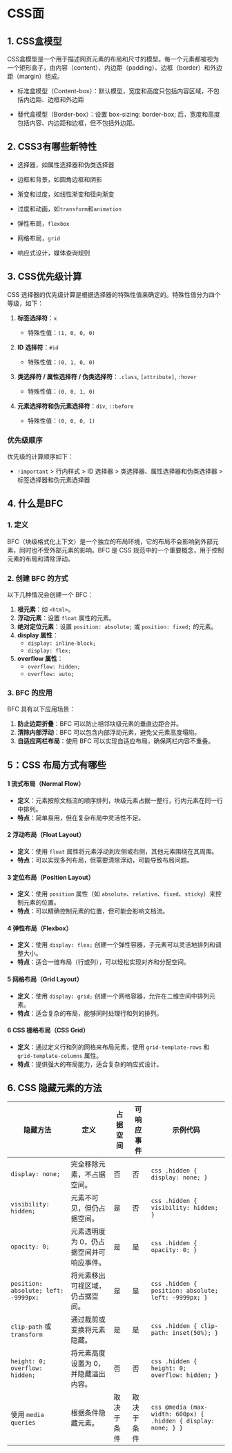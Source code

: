 # CSS面

## 1. CSS盒模型

CSS盒模型是一个用于描述网页元素的布局和尺寸的模型。每一个元素都被视为一个矩形盒子，由内容（content）、内边距（padding）、边框（border）和外边距（margin）组成。

- 标准盒模型（Content-box）：默认模型，宽度和高度只包括内容区域，不包括内边距、边框和外边距

- 替代盒模型（Border-box）：设置 box-sizing: border-box; 后，宽度和高度包括内容、内边距和边框，但不包括外边距。

## 2. CSS3有哪些新特性

- 选择器，如属性选择器和伪类选择器

- 边框和背景，如圆角边框和阴影

- 渐变和过度，如线性渐变和径向渐变

- 过度和动画，如`transform`和`animation`

- 弹性布局，`flexbox`

- 网格布局，`grid`

- 响应式设计，媒体查询规则

## 3. CSS优先级计算

CSS 选择器的优先级计算是根据选择器的特殊性值来确定的。特殊性值分为四个等级，如下：

1. **标签选择符**：`x`  
   - 特殊性值：`(1, 0, 0, 0)`

2. **ID 选择符**：`#id`  
   - 特殊性值：`(0, 1, 0, 0)`

3. **类选择符 / 属性选择符 / 伪类选择符**：`.class`, `[attribute]`, `:hover`  
   - 特殊性值：`(0, 0, 1, 0)`

4. **元素选择符和伪元素选择符**：`div`, `::before`  
   - 特殊性值：`(0, 0, 0, 1)`

### 优先级顺序
优先级的计算顺序如下：
- `!important` > 行内样式 > ID 选择器 > 类选择器、属性选择器和伪类选择器 > 标签选择器和伪元素选择器

## 4. 什么是BFC

### 1. 定义
BFC（块级格式化上下文）是一个独立的布局环境，它的布局不会影响到外部元素，同时也不受外部元素的影响。BFC 是 CSS 规范中的一个重要概念，用于控制元素的布局和清除浮动。

### 2. 创建 BFC 的方式
以下几种情况会创建一个 BFC：
1. **根元素**：如 `<html>`。
2. **浮动元素**：设置 `float` 属性的元素。
3. **绝对定位元素**：设置 `position: absolute;` 或 `position: fixed;` 的元素。
4. **display 属性**：
   - `display: inline-block;`
   - `display: flex;`
5. **overflow 属性**：
   - `overflow: hidden;`
   - `overflow: auto;`

### 3. BFC 的应用
BFC 具有以下应用场景：
1. **防止边距折叠**：BFC 可以防止相邻块级元素的垂直边距合并。
2. **清除内部浮动**：BFC 可以包含内部浮动元素，避免父元素高度塌陷。
3. **自适应两栏布局**：使用 BFC 可以实现自适应布局，确保两栏内容不重叠。

## 5：CSS 布局方式有哪些

#### 1 流式布局（Normal Flow）
- **定义**：元素按照文档流的顺序排列，块级元素占据一整行，行内元素在同一行中排列。
- **特点**：简单易用，但在复杂布局中灵活性不足。

#### 2 浮动布局（Float Layout）
- **定义**：使用 `float` 属性将元素浮动到左侧或右侧，其他元素围绕在其周围。
- **特点**：可以实现多列布局，但需要清除浮动，可能导致布局问题。

#### 3 定位布局（Position Layout）
- **定义**：使用 `position` 属性（如 `absolute`、`relative`、`fixed`、`sticky`）来控制元素的位置。
- **特点**：可以精确控制元素的位置，但可能会影响文档流。

#### 4 弹性布局（Flexbox）
- **定义**：使用 `display: flex;` 创建一个弹性容器，子元素可以灵活地排列和调整大小。
- **特点**：适合一维布局（行或列），可以轻松实现对齐和分配空间。

#### 5 网格布局（Grid Layout）
- **定义**：使用 `display: grid;` 创建一个网格容器，允许在二维空间中排列元素。
- **特点**：适合复杂的布局，能够同时处理行和列的排列。

#### 6 CSS 栅格布局（CSS Grid）
- **定义**：通过定义行和列的网格来布局元素，使用 `grid-template-rows` 和 `grid-template-columns` 属性。
- **特点**：提供强大的布局能力，适合复杂的响应式设计。

## 6. CSS 隐藏元素的方法

| 隐藏方法                     | 定义                                                         | 占据空间 | 可响应事件 | 示例代码                          |
|------------------------------|------------------------------------------------------------|----------|------------|-----------------------------------|
| `display: none;`            | 完全移除元素，不占据空间。                                   | 否       | 否         | ```css .hidden { display: none; } ``` |
| `visibility: hidden;`       | 元素不可见，但仍占据空间。                                   | 是       | 否         | ```css .hidden { visibility: hidden; } ``` |
| `opacity: 0;`               | 元素透明度为 0，仍占据空间并可响应事件。                     | 是       | 是         | ```css .hidden { opacity: 0; } ``` |
| `position: absolute; left: -9999px;` | 将元素移出可视区域，仍占据空间。                          | 是       | 是         | ```css .hidden { position: absolute; left: -9999px; } ``` |
| `clip-path` 或 `transform`  | 通过裁剪或变换将元素隐藏。                                   | 是       | 是         | ```css .hidden { clip-path: inset(50%); } ``` |
| `height: 0; overflow: hidden;` | 将元素高度设置为 0，并隐藏溢出内容。                       | 否       | 否         | ```css .hidden { height: 0; overflow: hidden; } ``` |
| 使用 `media queries`        | 根据条件隐藏元素。                                          | 取决于条件 | 取决于条件 | ```css @media (max-width: 600px) { .hidden { display: none; } } ``` |
